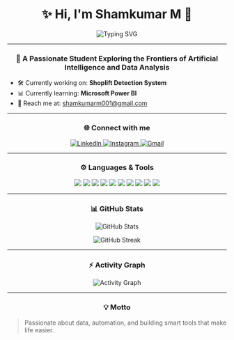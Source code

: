 <h1 align="center">✨ Hi, I'm Shamkumar M 👋</h1>

<p align="center">
  <img src="https://readme-typing-svg.demolab.com?font=Fira+Code&size=30&duration=4000&pause=1000&center=true&vCenter=true&width=435&lines=AI+Enthusiast;Machine+Learning;Data+Science+Explorer;Power+BI+Learner;Automation+Lover;Always+Learning+New+Tech" alt="Typing SVG" />
</p>

---

<h3 align="center">🚀 A Passionate Student Exploring the Frontiers of Artificial Intelligence and Data Analysis</h3>

- 🛠️ Currently working on: **Shoplift Detection System**
- 📊 Currently learning: **Microsoft Power BI**
- 📧 Reach me at: [shamkumarm001@gmail.com](mailto:shamkumarm001@gmail.com)

---

<h3 align="center">🌐 Connect with me</h3>

<p align="center">
  <a href="[https://www.linkedin.com/in/shamkumarm](https://www.linkedin.com/in/shamkumar-m-a16526274?utm_source=share&utm_campaign=share_via&utm_content=profile&utm_medium=android_app )" target="_blank">
    <img alt="LinkedIn" src="https://img.shields.io/badge/LinkedIn-%230077B5.svg?&style=for-the-badge&logo=linkedin&logoColor=white" />
  </a>
  <a href="[https://www.instagram.com/](https://www.instagram.com/sham_x_adlor?igsh=NmEwamduNG05bWE5)" target="_blank">
    <img alt="Instagram" src="https://img.shields.io/badge/Instagram-%23E4405F.svg?&style=for-the-badge&logo=instagram&logoColor=white" />
  </a>
  <a href="mailto:shamkumarm001@gmail.com">
    <img alt="Gmail" src="https://img.shields.io/badge/Gmail-D14836?style=for-the-badge&logo=gmail&logoColor=white" />
  </a>
</p>

---

<h3 align="center">⚙️ Languages & Tools</h3>

<p align="center">
  <img src="https://img.shields.io/badge/C-00599C?style=for-the-badge&logo=c&logoColor=white"/>
  <img src="https://img.shields.io/badge/Python-3776AB?style=for-the-badge&logo=python&logoColor=white"/>
  <img src="https://img.shields.io/badge/JavaScript-F7DF1E?style=for-the-badge&logo=javascript&logoColor=black"/>
  <img src="https://img.shields.io/badge/React-20232A?style=for-the-badge&logo=react&logoColor=61DAFB"/>
  <img src="https://img.shields.io/badge/Node.js-339933?style=for-the-badge&logo=nodedotjs&logoColor=white"/>
  <img src="https://img.shields.io/badge/MongoDB-47A248?style=for-the-badge&logo=mongodb&logoColor=white"/>
  <img src="https://img.shields.io/badge/MySQL-00000F?style=for-the-badge&logo=mysql&logoColor=white"/>
  <img src="https://img.shields.io/badge/Hadoop-66CCFF?style=for-the-badge&logo=apachehadoop&logoColor=black"/>
  <img src="https://img.shields.io/badge/TensorFlow-FF6F00?style=for-the-badge&logo=tensorflow&logoColor=white"/>
  <img src="https://img.shields.io/badge/PowerBI-F2C811?style=for-the-badge&logo=powerbi&logoColor=black"/>
</p>

---

<h3 align="center">📊 GitHub Stats</h3>

<p align="center">
  <img src="https://github-readme-stats.vercel.app/api?username=ShamKumarM&show_icons=true&theme=tokyonight&hide_border=true&rank_icon=github" alt="GitHub Stats" />
</p>

<p align="center">
  <img src="https://github-readme-streak-stats.herokuapp.com/?user=ShamKumarM&theme=tokyonight&hide_border=true" alt="GitHub Streak" />
</p>

---

<h3 align="center">⚡ Activity Graph</h3>

<p align="center">
  <img src="https://github-readme-activity-graph.vercel.app/graph?username=ShamKumarM&theme=tokyo-night&area=true&hide_border=true" alt="Activity Graph" />
</p>

---


<h3 align="center">💡 Motto</h3>

> Passionate about data, automation, and building smart tools that make life easier.

